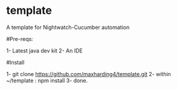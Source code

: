 # template
A template for Nightwatch-Cucumber automation

#Pre-reqs:

1- Latest java dev kit
2- An IDE

#Install

1- git clone https://github.com/maxharding4/template.git
2- within ~/template : npm install
3- done.
